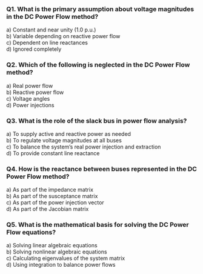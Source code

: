 ### Q1. What is the primary assumption about voltage magnitudes in the DC Power Flow method?

a) Constant and near unity (1.0 p.u.)  
b) Variable depending on reactive power flow  
c) Dependent on line reactances  
d) Ignored completely  

### Q2. Which of the following is neglected in the DC Power Flow method?

a) Real power flow  
b) Reactive power flow  
c) Voltage angles  
d) Power injections  

### Q3. What is the role of the slack bus in power flow analysis?

a) To supply active and reactive power as needed  
b) To regulate voltage magnitudes at all buses  
c) To balance the system’s real power injection and extraction  
d) To provide constant line reactance  

### Q4. How is the reactance between buses represented in the DC Power Flow method?

a) As part of the impedance matrix  
b) As part of the susceptance matrix  
c) As part of the power injection vector  
d) As part of the Jacobian matrix  

### Q5. What is the mathematical basis for solving the DC Power Flow equations?

a) Solving linear algebraic equations  
b) Solving nonlinear algebraic equations  
c) Calculating eigenvalues of the system matrix  
d) Using integration to balance power flows  
